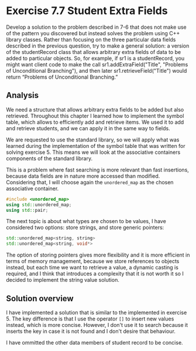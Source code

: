 # Exercise 7.7 Student Extra Fields

Develop a solution to the problem described in 7-6 that does not make use
of the pattern you discovered but instead solves the problem using C++
library classes. Rather than focusing on the three particular data fields
described in the previous question, try to make a general solution: a version
of the studentRecord class that allows arbitrary extra fields of data to be
added to particular objects. So, for example, if sr1 is a studentRecord, you
might want client code to make the call sr1.addExtraField("Title", "Problems
of Unconditional Branching"), and then later sr1.retrieveField("Title") would
return “Problems of Unconditional Branching.”

## Analysis

We need a structure that allows arbitrary extra fields to be added but also
retrieved. Throughout this chapter I learned how to implement the symbol table,
which allows to efficiently add and retrieve items. We used it to add and
retrieve students, and we can apply it in the same way to fields.

We are requested to use the standard library, so we will apply what was learned
during the implementation of the symbol table that was written for solving
exercise 5. This means we will look at the associative containers components of
the standard library.

This is a problem where fast searching is more relevant than fast insertions,
because data fields are in nature more accessed than modified. Considering
that, I will choose again the `unordered_map` as the chosen associative
container.

```cpp
#include <unordered_map>
using std::unordered_map;
using std::pair;
```

The next topic is about what types are chosen to be values, I have considered
two options: store strings, and store generic pointers:

```cpp
std::unordered_map<string, string>
std::unordered_map<string, void*>
```

The option of storing pointers gives more flexibility and it is more efficient
in terms of memory management, because we store references to objects instead,
but each time we want to retrieve a value, a dynamic casting is required, and I
think that introduces a complexity that it is not worth it so I decided to
implement the string value solution.

## Solution overview

I have implemented a solution that is similar to the implemented in exercise 5.
The key difference is that I use the operator `[]` to insert new values
instead, which is more concise. However, I don't use it to search because it
inserts the key in case it is not found and I don't desire that behaviour.

I have ommitted the other data members of student record to be concise.
